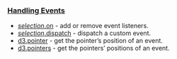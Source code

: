### [Handling Events](https://github.com/d3/d3-selection/blob/v3.0.0/README.md#handling-events)

- [_selection_.on](https://github.com/d3/d3-selection/blob/v3.0.0/README.md#selection_on) - add or remove event listeners.
- [_selection_.dispatch](https://github.com/d3/d3-selection/blob/v3.0.0/README.md#selection_dispatch) - dispatch a custom event.
- [d3.pointer](https://github.com/d3/d3-selection/blob/v3.0.0/README.md#pointer) - get the pointer’s position of an event.
- [d3.pointers](https://github.com/d3/d3-selection/blob/v3.0.0/README.md#pointers) - get the pointers’ positions of an event.
